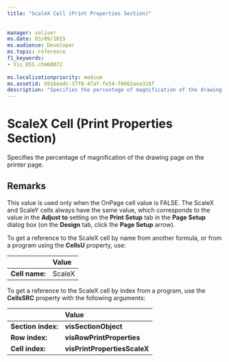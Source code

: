 ```yaml
---
title: "ScaleX Cell (Print Properties Section)"
 
 
manager: soliver
ms.date: 03/09/2015
ms.audience: Developer
ms.topic: reference
f1_keywords:
- Vis_DSS.chm60072
 
ms.localizationpriority: medium
ms.assetid: 5916eadc-37f8-47af-fe54-f6062aea318f
description: "Specifies the percentage of magnification of the drawing page on the printer page."
---
```


# ScaleX Cell (Print Properties Section)

Specifies the percentage of magnification of the drawing page on the printer page.
  
## Remarks

This value is used only when the OnPage cell value is FALSE. The ScaleX and ScaleY cells always have the same value, which corresponds to the value in the **Adjust to** setting on the **Print Setup** tab in the **Page Setup** dialog box (on the **Design** tab, click the **Page Setup** arrow). 
  
To get a reference to the ScaleX cell by name from another formula, or from a program using the **CellsU** property, use: 
  
||Value |
|:-----|:-----|
|**Cell name:**  <br/> |ScaleX  <br/> |
   
To get a reference to the ScaleX cell by index from a program, use the **CellsSRC** property with the following arguments: 
  
||Value |
|:-----|:-----|
|**Section index:**  <br/> |**visSectionObject** <br/> |
|**Row index:**  <br/> |**visRowPrintProperties** <br/> |
|**Cell index:**  <br/> |**visPrintPropertiesScaleX** <br/> |
   

